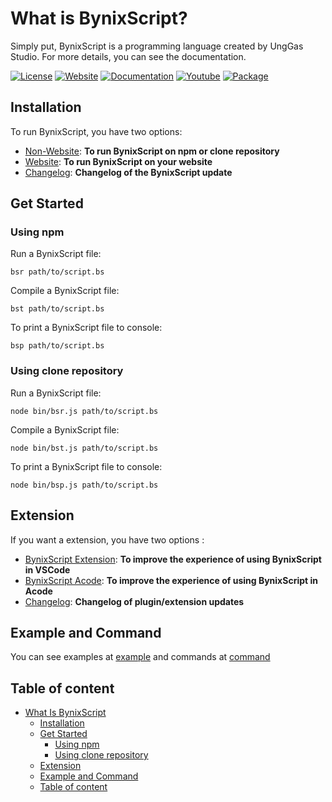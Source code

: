# What is BynixScript?
Simply put, BynixScript is a programming language created by UngGas Studio. For more details, you can see the documentation.

[![License](https://img.shields.io/badge/license-MIT-green)](LICENSE)
[![Website](https://img.shields.io/badge/official-website-blue)](https://unggasstudio.github.io/bynixscript/)
[![Documentation](https://img.shields.io/badge/Documentation-8A2BE2)](docs/documentation.md)
[![Youtube](https://img.shields.io/badge/YouTube-Channel-orange)](example.com)
[![Package](https://img.shields.io/npm/dw/bynixscript)](https://www.npmjs.com/package/bynixscript?activeTab=readme)

## Installation
To run BynixScript, you have two options:
- [Non-Website](docs/non-website.md): **To run BynixScript on npm or clone repository**
- [Website](docs/website.md): **To run BynixScript on your website**
- [Changelog](https://github.com/UngGasStudio/BynixScript/releases): **Changelog of the BynixScript update**
## Get Started
### Using npm
Run a BynixScript file:
```
bsr path/to/script.bs
```
Compile a BynixScript file:
```
bst path/to/script.bs
```
To print a BynixScript file to console:
```
bsp path/to/script.bs
```
### Using clone repository
Run a BynixScript file:
```
node bin/bsr.js path/to/script.bs
```
Compile a BynixScript file:
```
node bin/bst.js path/to/script.bs
```
To print a BynixScript file to console:
```
node bin/bsp.js path/to/script.bs
```
## Extension
If you want a extension, you have two options :
- [BynixScript Extension](example.com): **To improve the experience of using BynixScript in VSCode**
- [BynixScript Acode](docs/acode-plugin.md): **To improve the experience of using BynixScript in Acode**
- [Changelog](https://github.com/UngGasStudio/BynixScript/releases): **Changelog of plugin/extension updates**
## Example and Command
You can see examples at [example](docs/example.md) and commands at [command](docs/command.md)
## Table of content
- [What Is BynixScript](#What-Is-BynixScript)
  - [Installation](#Installation)
  - [Get Started](#Get-Started)
      - [Using npm](#Using-npm)
      - [Using clone repository](#Using-clone-repository)
  - [Extension](#Extension)
  - [Example and Command](#Example-and-Command)
  - [Table of content](#Table-of-content)
  
